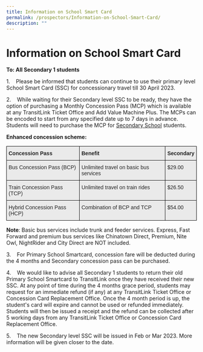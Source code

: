 ```yaml
---
title: Information on School Smart Card
permalink: /prospectors/Information-on-School-Smart-Card/
description: ""
---
```


Information on School Smart Card
================================

<b>To: All Secondary 1 students</b>

1.    Please be informed that students can continue to use their primary level School Smart Card (SSC) for concessionary travel till 30 April 2023.

2.    While waiting for their Secondary level SSC to be ready, they have the option of purchasing a Monthly Concession Pass (MCP) which is available at any TransitLink Ticket Office and Add Value Machine Plus. The MCPs can be encoded to start from any specified date up to 7 days in advance. Students will need to purchase the MCP for <u>Secondary School</u> students.

<b>Enhanced concession scheme:</b>

<style type="text/css">
.tg  {border-collapse:collapse;border-spacing:0;}
.tg td{border-color:black;border-style:solid;border-width:1px;font-family:Arial, sans-serif;font-size:14px;
  overflow:hidden;padding:10px 5px;word-break:normal;}
.tg th{border-color:black;border-style:solid;border-width:1px;font-family:Arial, sans-serif;font-size:14px;
  font-weight:normal;overflow:hidden;padding:10px 5px;word-break:normal;}
.tg .tg-y7qa{background-color:#EAEAEA;color:#222;text-align:left;vertical-align:top}
.tg .tg-rj1p{background-color:#EAEAEA;color:#222;font-weight:bold;text-align:left;vertical-align:top}
</style>
<table class="tg">
<thead>
  <tr>
    <th class="tg-rj1p">Concession Pass</th>
    <th class="tg-rj1p">Benefit</th>
    <th class="tg-rj1p">Secondary</th>
  </tr>
</thead>
<tbody>
  <tr>
    <td class="tg-y7qa">Bus Concession Pass (BCP)</td>
    <td class="tg-y7qa">Unlimited travel on basic bus services</td>
    <td class="tg-y7qa">$29.00</td>
  </tr>
  <tr>
    <td class="tg-y7qa">Train Concession Pass (TCP)</td>
    <td class="tg-y7qa">Unlimited travel on train rides</td>
    <td class="tg-y7qa">$26.50</td>
  </tr>
  <tr>
    <td class="tg-y7qa">Hybrid Concession Pass (HCP)</td>
    <td class="tg-y7qa">Combination of BCP and TCP</td>
    <td class="tg-y7qa">$54.00</td>
  </tr>
</tbody>
</table>


<b>Note</b>: Basic bus services include trunk and feeder services. Express, Fast Forward and premium bus services like Chinatown Direct, Premium, Nite Owl, NightRider and City Direct are NOT included.

3.    For Primary School Smartcard, concession fare will be deducted during the 4 months and Secondary concession pass can be purchased.

4.    We would like to advise all Secondary 1 students to return their old Primary School Smartcard to TransitLink once they have received their new SSC. At any point of time during the 4 months grace period, students may request for an immediate refund (if any) at any TransitLink Ticket Office or Concession Card Replacement Office. Once the 4 month period is up, the student's card will expire and cannot be used or refunded immediately. Students will then be issued a receipt and the refund can be collected after 5 working days from any TransitLink Ticket Office or Concession Card Replacement Office.

5.    The new Secondary level SSC will be issued in Feb or Mar 2023. More information will be given closer to the date.